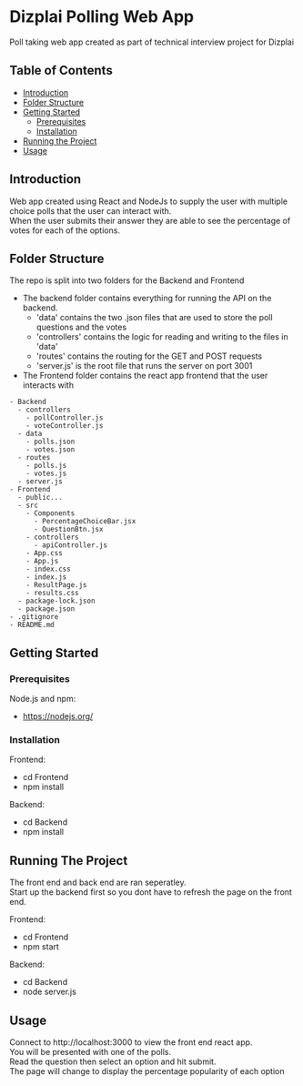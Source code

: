 # Dizplai Polling Web App

Poll taking web app created as part of technical interview project for Dizplai

## Table of Contents

- [Introduction](#introduction)
- [Folder Structure](#folder-structure)
- [Getting Started](#getting-started)
  - [Prerequisites](#prerequisites)
  - [Installation](#installation)
- [Running the Project](#running-the-project)
- [Usage](#usage)

## Introduction

Web app created using React and NodeJs to supply the user with multiple choice polls that the user can interact with.  
When the user submits their answer they are able to see the percentage of votes for each of the options.

## Folder Structure

The repo is split into two folders for the Backend and Frontend

- The backend folder contains everything for running the API on the backend.
  - 'data' contains the two .json files that are used to store the poll questions and the votes
  - 'controllers' contains the logic for reading and writing to the files in 'data'
  - 'routes' contains the routing for the GET and POST requests
  - 'server.js' is the root file that runs the server on port 3001
- The Frontend folder contains the react app frontend that the user interacts with

```plaintext
- Backend
  - controllers
    - pollController.js
    - voteController.js
  - data
    - polls.json
    - votes.json
  - routes
    - polls.js
    - votes.js
  - server.js
- Frontend
  - public...
  - src
    - Components
      - PercentageChoiceBar.jsx
      - QuestionBtn.jsx
    - controllers
      - apiController.js
    - App.css
    - App.js
    - index.css
    - index.js
    - ResultPage.js
    - results.css
  - package-lock.json
  - package.json
- .gitignore
- README.md
```

## Getting Started

### Prerequisites

Node.js and npm:

- https://nodejs.org/

### Installation

Frontend:

- cd Frontend
- npm install

Backend:

- cd Backend
- npm install

## Running The Project

The front end and back end are ran seperatley.  
Start up the backend first so you dont have to refresh the page on the front end.

Frontend:

- cd Frontend
- npm start

Backend:

- cd Backend
- node server.js

## Usage

Connect to http://localhost:3000 to view the front end react app.  
You will be presented with one of the polls.  
Read the question then select an option and hit submit.  
The page will change to display the percentage popularity of each option
